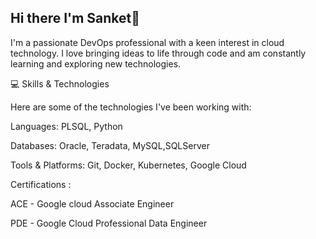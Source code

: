 ## Hi there I'm Sanket👋

I'm a passionate DevOps professional with a keen interest in cloud technology. I love bringing ideas to life through code and am constantly learning and exploring new technologies.

💻 Skills & Technologies

Here are some of the technologies I've been working with:

Languages: PLSQL, Python

Databases: Oracle, Teradata, MySQL,SQLServer

Tools & Platforms: Git, Docker, Kubernetes, Google Cloud

Certifications :

ACE - Google cloud Associate Engineer

PDE - Google Cloud Professional Data Engineer
<!--
**Siggnal/Siggnal** is a ✨ _special_ ✨ repository because its `README.md` (this file) appears on your GitHub profile.

Here are some ideas to get you started:

- 🔭 I’m currently working on ...
- 🌱 I’m currently learning ...
- 👯 I’m looking to collaborate on ...
- 🤔 I’m looking for help with ...
- 💬 Ask me about ...
- 📫 How to reach me: ...
- 😄 Pronouns: ...
- ⚡ Fun fact: ...
-->
